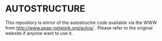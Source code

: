 # AUTOSTRUCTURE
This repository is mirror of the autostructre code available via the WWW from http://www.apap-network.org/autos/ . Please refer to the original website if anyone want to use it.
